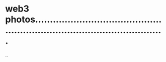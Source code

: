 # web3 photos.................................................................................................
..
